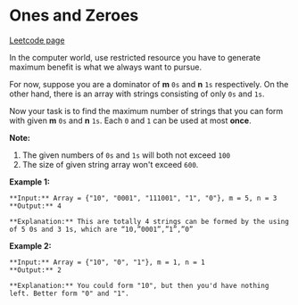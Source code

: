 # Ones and Zeroes
[Leetcode page](https://leetcode.com/problems/ones-and-zeroes/description)

In the computer world, use restricted resource you have to generate maximum
benefit is what we always want to pursue.

For now, suppose you are a dominator of **m** `0s` and **n** `1s`
respectively. On the other hand, there is an array with strings consisting of
only `0s` and `1s`.

Now your task is to find the maximum number of strings that you can form with
given **m** `0s` and **n** `1s`. Each `0` and `1` can be used at most
**once**.

**Note:**  

  1. The given numbers of `0s` and `1s` will both not exceed `100`
  2. The size of given string array won't exceed `600`.

**Example 1:**  

    
    
    **Input:** Array = {"10", "0001", "111001", "1", "0"}, m = 5, n = 3
    **Output:** 4
    
    **Explanation:** This are totally 4 strings can be formed by the using of 5 0s and 3 1s, which are “10,”0001”,”1”,”0”
    

**Example 2:**  

    
    
    **Input:** Array = {"10", "0", "1"}, m = 1, n = 1
    **Output:** 2
    
    **Explanation:** You could form "10", but then you'd have nothing left. Better form "0" and "1".
    


